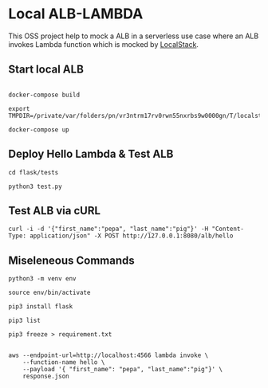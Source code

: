 # Local ALB-LAMBDA

This OSS project help to mock a ALB in a serverless use case where an ALB invokes Lambda function which is mocked by [LocalStack](https://github.com/localstack/localstack).

## Start local ALB
```console

docker-compose build

export TMPDIR=/private/var/folders/pn/vr3ntrm17rv0rwn55nxrbs9w0000gn/T/localstack

docker-compose up
```

## Deploy Hello Lambda & Test ALB
```console
cd flask/tests

python3 test.py
```

## Test ALB via cURL

```console
curl -i -d '{"first_name":"pepa", "last_name":"pig"}' -H "Content-Type: application/json" -X POST http://127.0.0.1:8080/alb/hello
```

## Miseleneous Commands

```console
python3 -m venv env

source env/bin/activate

pip3 install flask

pip3 list

pip3 freeze > requirement.txt


aws --endpoint-url=http://localhost:4566 lambda invoke \
    --function-name hello \
    --payload '{ "first_name": "pepa", "last_name":"pig"}' \
    response.json
```

